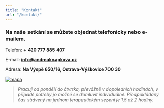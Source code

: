 ```yaml
---
title: "Kontakt"
url: "/kontakt/"
---
```


### Na naše setkání se můžete objednat telefonicky nebo e-mailem.


Telefon: **+ 420 777 885 407**

E-mail: **info@andreaknapkova.cz**

Adresa: **Na Výspě 650/16, Ostrava-Výškovice 700 30**

[![mapa](/mapa.png)](https://mapy.cz/s/jututamamo)



>*Pracuji od pondělí do čtvrtka, převážně v dopoledních hodinách, v případě potřeby je možné se domluvit individuálně. Předpokládaný čas strávený na jednom terapeutickém sezení je 1,5 až 2 hodiny.*
